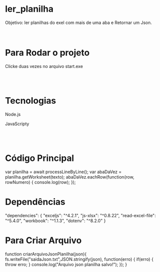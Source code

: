 # ler_planilha
Objetivo: ler planilhas do exel com mais de uma aba e Retornar um Json.
</br></br></br>
<h1>Para Rodar o projeto</h1>
<p>Clicke duas vezes no arquivo start.exe</p>
</br></br>
<h1>Tecnologias</h1>
<p>Node.js</p>
<p>JavaScripty</p>
</br></br>
<h1>Código Principal</h1>
    var planilha = await processLineByLine();
    var abaDaVez = planilha.getWorksheet(texto);
    abaDaVez.eachRow(function(row, rowNumero) {
      console.log(row);
    });
</br>
<h1>Dependências</h1>
  "dependencies": {
    "exceljs": "^4.2.1",
    "js-xlsx": "^0.8.22",
    "read-excel-file": "^5.4.0",
    "workbook": "^1.1.3",
    "dotenv": "^8.2.0"
  }
</br>
<h1>Para Criar Arquivo</h1>
  function criarArquivoJsonPlanilha(json){
    fs.writeFile("saidaJson.txt",JSON.stringify(json), function(erro) {
      if(erro) {
          throw erro;
      }
      console.log("Arquivo json planilha salvo!");
    }); 
  }